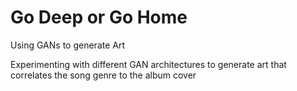 # Go Deep or Go Home

Using GANs to generate Art

Experimenting with different GAN architectures to generate art that correlates the song genre to the album cover
